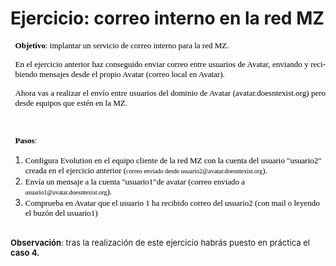 # Ejercicio: correo interno en la red MZ
<style type="text/css"> &amp;lt;!-- @page { margin: 2cm } P { margin-bottom: 0.21cm } A:link { color: #0000ff } --&amp;gt; </style>
<p lang="es-ES" align="justify" class="western" style="margin-left: 0.2cm; margin-bottom: 0cm; font-style: normal; widows: 2; orphans: 2;"> <font size="2" color="#000000"><font color="#0000ff"><font color="#000000"><font face="Times New Roman, serif"><span style="text-decoration: none;"><span style="background: transparent none repeat scroll 0% 0%; -moz-background-clip: -moz-initial; -moz-background-origin: -moz-initial; -moz-background-inline-policy: -moz-initial;"><span style="font-weight: bold;">Objetivo</span>: implantar un servicio de correo interno para la red MZ. <br /></span></span></font></font></font></font></p>
<p lang="es-ES" align="justify" class="western" style="margin-left: 0.2cm; margin-bottom: 0cm; font-style: normal; widows: 2; orphans: 2;"><font size="2" color="#000000"><font color="#0000ff"><font color="#000000"><font face="Times New Roman, serif"><span style="text-decoration: none;"><span style="background: transparent none repeat scroll 0% 0%; -moz-background-clip: -moz-initial; -moz-background-origin: -moz-initial; -moz-background-inline-policy: -moz-initial;">En el ejercicio anterior haz conseguido enviar correo entre usuarios de Avatar, enviando y recibiendo mensajes desde el propio Avatar (correo local en Avatar). <br /></span></span></font></font></font></font></p>
<p lang="es-ES" align="justify" class="western" style="margin-left: 0.2cm; margin-bottom: 0cm; font-style: normal; widows: 2; orphans: 2;"><font size="2" color="#000000"><font color="#0000ff"><font color="#000000"><font face="Times New Roman, serif"><span style="text-decoration: none;"><span style="background: transparent none repeat scroll 0% 0%; -moz-background-clip: -moz-initial; -moz-background-origin: -moz-initial; -moz-background-inline-policy: -moz-initial;">Ahora vas a realizar el envío entre usuarios del dominio de Avatar (avatar.doesntexist.org) pero desde equipos que estén en la MZ.</span></span></font></font></font></font></p>
<p lang="es-ES" align="justify" class="western" style="margin-left: 0.2cm; margin-bottom: 0cm; font-style: normal; widows: 2; orphans: 2;"><font size="2" color="#000000"><font color="#0000ff"><font color="#000000"><font face="Times New Roman, serif"><span style="text-decoration: none;"><span style="background: transparent none repeat scroll 0% 0%; -moz-background-clip: -moz-initial; -moz-background-origin: -moz-initial; -moz-background-inline-policy: -moz-initial;"><br /></span></span></font></font></font></font></p>
<p lang="es-ES" class="western" style="margin-left: 0.2cm; margin-bottom: 0cm; font-style: normal; widows: 2; orphans: 2; text-align: left;"><font size="2" color="#000000"><font color="#0000ff"><font color="#000000"><font face="Times New Roman, serif"><span style="text-decoration: none;"><span style="background: transparent none repeat scroll 0% 0%; -moz-background-clip: -moz-initial; -moz-background-origin: -moz-initial; -moz-background-inline-policy: -moz-initial;"><span style="font-weight: bold;">Pasos</span>:</span></span></font></font></font></font></p>
<div style="text-align: left;"> </div>
<ol style="text-align: left;">
  <li><font size="2" color="#000000"><font color="#0000ff"><font color="#000000"><font face="Times New Roman, serif"><span style="text-decoration: none;"><span style="background: transparent none repeat scroll 0% 0%; -moz-background-clip: -moz-initial; -moz-background-origin: -moz-initial; -moz-background-inline-policy: -moz-initial;">Configura Evolution en el equipo cliente de la red MZ con la cuenta del usuario &quot;usuario2&quot; creada en el ejercicio anterior (<font size="1">correo enviado desde usuario2@avatar.doesntexist.org</font>).</span></span></font></font></font></font></li>
  <li><font size="2" color="#000000"><font color="#0000ff"><font color="#000000"><font face="Times New Roman, serif"><span style="text-decoration: none;"><span style="background: transparent none repeat scroll 0% 0%; -moz-background-clip: -moz-initial; -moz-background-origin: -moz-initial; -moz-background-inline-policy: -moz-initial;">Envía un mensaje a la cuenta &quot;usuario1&quot;de avatar (correo enviado a <font size="1">usuario1@avatar.doesntexist.org</font>). <br /></span></span></font></font></font></font></li>
  <li><font size="2" color="#000000"><font color="#0000ff"><font color="#000000"><font face="Times New Roman, serif"><span style="text-decoration: none;"><span style="background: transparent none repeat scroll 0% 0%; -moz-background-clip: -moz-initial; -moz-background-origin: -moz-initial; -moz-background-inline-policy: -moz-initial;"><font size="2">Comprueba en Avatar que el usuario 1 ha recibido correo del usuario2 (con mail o leyendo el buzón del usuario1)</font></span></span></font></font></font></font></li>
</ol>
<div style="text-align: left;"><br /><font size="2"><span style="font-weight: bold;">Observación</span>: tras la realización de este ejercicio habrás puesto en práctica el<span style="font-weight: bold;"> caso 4.</span></font><br /> </div>
